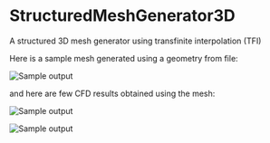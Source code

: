 # StructuredMeshGenerator3D
A structured 3D mesh generator using transfinite interpolation (TFI)

Here is a sample mesh generated using a geometry from file:

![Sample output](https://github.com/heySourabh/StructuredMeshGenerator3D/tree/master/demo/output_0.png)

and here are few CFD results obtained using the mesh:

![Sample output](https://github.com/heySourabh/StructuredMeshGenerator3D/tree/master/demo/output_1.png)

![Sample output](https://github.com/heySourabh/StructuredMeshGenerator3D/tree/master/demo/output_2.png)


